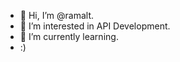 - 👋 Hi, I’m @ramalt.
- 👀 I’m interested in API Development.
- 🌱 I’m currently learning.
- :)

<!---
ramalt/ramalt is a ✨ special ✨ repository because its `README.md` (this file) appears on your GitHub profile.
You can click the Preview link to take a look at your changes.
--->
